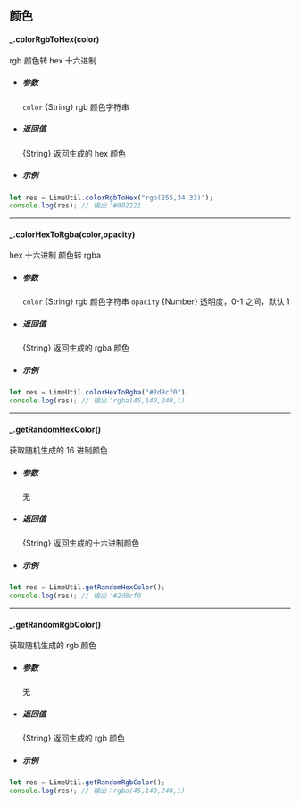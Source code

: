 ## 颜色

#### \_.colorRgbToHex(color)

rgb 颜色转 hex 十六进制

- ##### 参数

  `color` {String} rgb 颜色字符串

- ##### 返回值

  {String} 返回生成的 hex 颜色

- ##### 示例

```javascript
let res = LimeUtil.colorRgbToHex("rgb(255,34,33)");
console.log(res); // 输出：#002221
```

---

#### \_.colorHexToRgba(color,opacity)

hex 十六进制 颜色转 rgba

- ##### 参数

  `color` {String} rgb 颜色字符串
  `opacity` {Number} 透明度，0-1 之间，默认 1

- ##### 返回值

  {String} 返回生成的 rgba 颜色

- ##### 示例

```javascript
let res = LimeUtil.colorHexToRgba("#2d8cf0");
console.log(res); // 输出：rgba(45,140,240,1)
```

---

#### \_.getRandomHexColor()

获取随机生成的 16 进制颜色

- ##### 参数

  无

- ##### 返回值

  {String} 返回生成的十六进制颜色

- ##### 示例

```javascript
let res = LimeUtil.getRandomHexColor();
console.log(res); // 输出：#2d8cf0
```

---

#### \_.getRandomRgbColor()

获取随机生成的 rgb 颜色

- ##### 参数

  无

- ##### 返回值

  {String} 返回生成的 rgb 颜色

- ##### 示例

```javascript
let res = LimeUtil.getRandomRgbColor();
console.log(res); // 输出：rgba(45,140,240,1)
```
